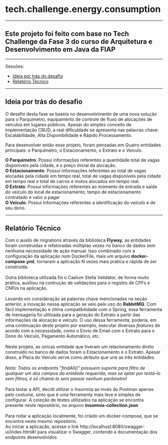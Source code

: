 # tech.challenge.energy.consumption

---
## Este projeto foi feito com base no Tech Challenge da Fase 3 do curso de Arquitetura e Desenvolvimento em Java da FIAP


---
Sessões:
- [Ideia por trás do desafio](#ideia-por-trás-do-desafio)
- [Relatório Técnico](#relatório-técnico)


---
## Ideia por trás do desafio

O desafio desta fase se baseia no desenvolvimento de uma nova solução para o Parquimetro, equipamento de controle de fluxo de alocações de veículos em lugares públicos. Apesar do simples conceito de implementação CRUD, a real dificuldade se apresenta nas 
palavras chave: Escalabilidade, Alta Disponibilidade e Rápido Processamento. 

Para desenvolver então esse projeto, foram pensadas em Quatro entidades principais: o Parquimetro, o Estacionamento, o Extrato e o Veiculo.

**O Parquimetro**: Possui informações referentes a quantidade total de vagas disponíveis pela cidade, e o preço inicial da alocação.
<br>
**O Estacionamento**: Possui informações referentes ao total de vagas alocadas pela cidade em tempo real, total de vagas disponíveis pela cidade em tempo real e total de carros e motos alocados em tempo real.
<br>
**O Extrato**: Possui informações referentes ao momento de entrada e saída do veículo do local de estacionamento, tempo de estacionamento contratado e valor a pagar
<br>
**O Veiculo**: Possui informações referentes a identificação do veículo e de seu dono.

---
## Relatório Técnico

Com o auxílo de migrations através da biblioteca **Flyway**, as entidades foram construídas e refatoradas múltiplas vezes no banco de dados sem nenhuma necessidade de ação manual. Isso combinado com a configuração da aplicação num DockerFile, mais um arquivo **docker-compose.yml**, tornaram a aplicação N vezes mais prática e rápida de ser construída. 
<br>
<br>
Outra biblioteca utilizada foi o Caelum Stella Validator, de forma muito prática, auxiliou na contrução de validações para o registro de CPFs e CNPJs na aplicação.
<br>
<br>
Levando em consideração as palavras chave mencionadas na seção anterior, a inovação nessa aplicação se veio pelo uso do **RabbitMQ**. Com fácil implementação e  ótima compatibilidade com o Spring, essa ferramenta de mensageria foi utilizada para a geração do Extrato a partir das informações de alocação e veículo. O uso dessa ferramenta, poderia, em uma continuação deste projeto por exemplo, executar diversas _features_ de acordo com a necessidade, como o Envio de Email com o Extrato para o Dono do Veículo, Pagamento Automático, etc.
<br>
<br>
Neste projeto, as únicas entidade que tiveram um relacionamento direto construído no banco de dados foram o Estacionamento e o Extrato. Apesar disso, a Placa do Veículo serve como atributo que une as três entidades. 
<br>
<br>
_Nota: Todos os endpoints "findAll()" possuem suporte para filtro de qualquer um dos campos da entidade requerida, mas se optar por testá-lo sem filtros, é só chamá-lo sem passar nenhum parâmetro!_
<br>
<br>
Para testar a API, decidi utilizar o Insomnia ao invés do Postman apenas pelo costume, sinto que é uma ferramenta mais leve e simples de configurar. A coleção de testes utilizados na aplicação se encontra presente neste repositório, no arquivo **insomnia-collection.json**
<br>
<br>
Para rodar a aplicação localmente, foi criado um docker-compose, que se encontra neste mesmo repositório.
<br>
Ao iniciar a aplicação, acesse o link http://localhost:8080/swagger-ui/index.html#/ para visualizar o Swagger, contendo a documentação dos endpoints desenvolvidos



